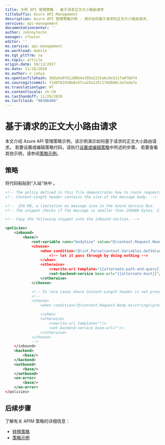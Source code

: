 ```yaml
---
title: 示例 API 管理策略 - 基于消息正文大小路由请求
titleSuffix: Azure API Management
description: Azure API 管理策略示例 - 演示如何基于请求的正文大小路由请求。
services: api-management
documentationcenter: ''
author: Johnnytechn
manager: cfowler
editor: ''
ms.service: api-management
ms.workload: mobile
ms.tgt_pltfrm: na
ms.topic: article
origin.date: 10/13/2017
ms.date: 11/18/2020
ms.author: v-johya
ms.openlocfilehash: 368a5e0761200b4a395e2225a6c0e311fa0fbb74
ms.sourcegitcommit: f1d0f81918b8c6fca25a125c17ddb80c3a7eda7e
ms.translationtype: HT
ms.contentlocale: zh-CN
ms.lasthandoff: 11/29/2020
ms.locfileid: "96306400"
---
```

# <a name="route-the-request-based-on-the-size-of-its-body"></a>基于请求的正文大小路由请求

本文介绍 Azure API 管理策略示例，该示例演示如何基于请求的正文大小路由请求。 若要设置或编辑策略代码，请执行[设置或编辑策略](../set-edit-policies.md)中所述的步骤。 若要查看其他示例，请参阅[策略示例](../policy-reference.md)。

## <a name="policy"></a>策略

将代码粘贴到“入站”块中  。

```xml
<!-- The policy defined in this file demonstrates how to route requests based on the size of the message body. -->
<!-- Content-Length header contains the size of the message body. -->

<!--  256 KB, a limitation on message size in the Azure Service Bus.  -->
<!-- The snippet checks if the message is smaller than 256000 bytes. If it's larger, request is routed somewhere else. -->

<!-- Copy the following snippet into the inbound section. -->

<policies>
    <inbound>
        <base/>
            <set-variable name="bodySize" value="@(context.Request.Headers["Content-Length"][0])"/>
            <choose>
                <when condition="@(int.Parse(context.Variables.GetValueOrDefault<string>("bodySize"))<256000)">
                    <!-- let it pass through by doing nothing -->
                </when>
                <otherwise>
                    <rewrite-uri template="{{alternate-path-and-query}}"/>
                    <set-backend-service base-url="{{alternate-host}}"/>
                </otherwise>
            </choose>

            <!-- In rare cases where Content-Length header is not present we'll have to read the body to get its length. -->
            <!--
            <choose>
                <when condition="@(context.Request.Body.As<string>(preserveContent: true).Length<256000)">

                </when>
                <otherwise>
                    <rewrite-uri template=""/>
                    <set-backend-service base-url=""/>
                </otherwise>
            </choose>
            -->
    </inbound>
    <backend>
        <base/>
    </backend>
    <outbound>
        <base/>
    </outbound>
    <on-error>
        <base/>
    </on-error>
</policies>
```

## <a name="next-steps"></a>后续步骤

了解有关 APIM 策略的详细信息：

+ [转换策略](../api-management-transformation-policies.md)
+ [策略示例](../policy-reference.md)

